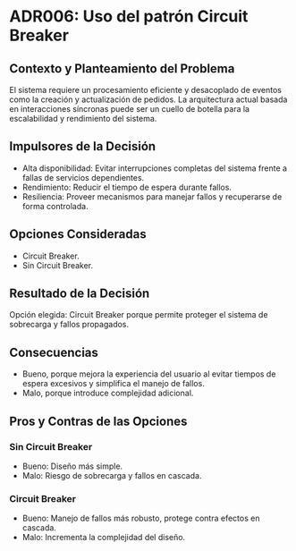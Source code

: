# ADR006: Uso del patrón Circuit Breaker

## Contexto y Planteamiento del Problema
El sistema requiere un procesamiento eficiente y desacoplado de eventos como la creación y actualización de pedidos. La arquitectura actual basada en interacciones síncronas puede ser un cuello de botella para la escalabilidad y rendimiento del sistema.

## Impulsores de la Decisión
- Alta disponibilidad: Evitar interrupciones completas del sistema frente a fallas de servicios dependientes.
- Rendimiento: Reducir el tiempo de espera durante fallos.
- Resiliencia: Proveer mecanismos para manejar fallos y recuperarse de forma controlada.

## Opciones Consideradas
* Circuit Breaker.
* Sin Circuit Breaker.

## Resultado de la Decisión
Opción elegida: Circuit Breaker porque permite proteger el sistema de sobrecarga y fallos propagados.


## Consecuencias
- Bueno, porque mejora la experiencia del usuario al evitar tiempos de espera excesivos y simplifica el manejo de fallos.
- Malo, porque introduce complejidad adicional.



## Pros y Contras de las Opciones
### Sin Circuit Breaker
- Bueno: Diseño más simple.
- Malo: Riesgo de sobrecarga y fallos en cascada.

### Circuit Breaker
- Bueno: Manejo de fallos más robusto, protege contra efectos en cascada.
- Malo: Incrementa la complejidad del diseño.
